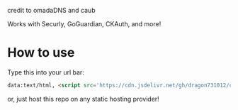 credit to omadaDNS and caub

Works with Securly, GoGuardian, CKAuth, and more!

# How to use
Type this into your url bar:

```html
data:text/html, <script src='https://cdn.jsdelivr.net/gh/dragon731012/caudns/jszip.js' defer></script> <script src='https://cdn.jsdelivr.net/gh/dragon731012/caudns/filesaver.js' defer></script> <script src='https://caudns.vercel.app/main.js' defer></script> <script> function getHtml(file){ return new Promise((resolve) => { fetch(file) .then((response) => { return response.text(); }) .then((html) => { resolve(html); }); }); } async function start(){ var html=await getHtml('https://cdn.jsdelivr.net/gh/dragon731012/caudns/data.txt'); html=html.toString(); console.log(html); document.body.innerHTML=html; } start(); </script>
```

or, just host this repo on any static hosting provider!
